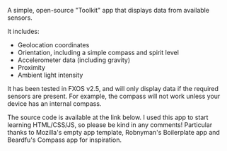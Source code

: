A simple, open-source "Toolkit" app that displays data from available sensors.  

It includes:
- Geolocation coordinates
- Orientation, including a simple compass and spirit level
- Accelerometer data (including gravity)
- Proximity
- Ambient light intensity

It has been tested in FXOS v2.5, and will only display data if the required sensors are present.  For example, the compass will not work unless your device has an internal compass.  

The source code is available at the link below.  I used this app to start learning HTML/CSS/JS, so please be kind in any comments!  Particular thanks to Mozilla's empty app template, Robnyman's Boilerplate app and Beardfu's Compass app for inspiration.  